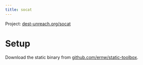 ```yaml
---
title: socat
---
```


Project: [dest-unreach.org/socat](http://www.dest-unreach.org/socat/)

# Setup

Download the static binary from [github.com/ernw/static-toolbox](https://github.com/ernw/static-toolbox/releases).
